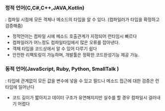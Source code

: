 ### 정적 언어(C,C#,C++,JAVA,Kotlin) 
: 컴파일 시점에 모든 객체나 메소드의 타입을 알 수 있다. (컴파일러가 타입을 확정하고 검증해줌)
  
- 정적언어는 컴파일 시에 메소드 호출관계가 지정되어 런타임시 빠르다
- 컴파일러가 어느정도 컴파일타임에서 많은 오류를 잡아낸다.
- 객체 타입을 코드상에서 알 수 있어 다루기 쉽다
- 안전한 리팩토링이 가능하며, 개발툴은 정확한 코드완성기능 제공 가능.

### 동적 언어(JavaScript, Ruby, Python, SmallTalk )
:  타입에 관계없이 모든 값을 변수에 넣을 수 있고 필드나 메소드 접근에 대한 검증은 런타임에 일어난다 
 
- 코드 길이가 짧아지고 데이터 구조가 유연해지지만 실수를 할 경우 컴파일시 걸러내기 어렵다

